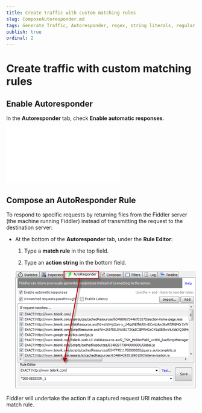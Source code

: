 ```yaml
---
title: Create traffic with custom matching rules
slug: ComposeAutoresponder.md
tags: Generate Traffic, Autoresponder, regex, string literals, regular expressions
publish: true
ordinal: 2
---
```


Create traffic with custom matching rules
==================================

Enable Autoresponder
--------------------

In the **Autoresponder** tab, check **Enable automatic responses**.

 ![Enable Automatic Responses][1]


Compose an AutoResponder Rule
----------------------------

To respond to specific requests by returning files from the Fiddler server (the machine running Fiddler) instead of transmitting the request to the destination server:

+ At the bottom of the **Autoresponder** tab, under the **Rule Editor**:

	1. Type a **match rule** in the top field.

	2. Type an **action string** in the bottom field.

  ![Rule Editor][2]

Fiddler will undertake the action if a captured request URI matches the match rule.

[1]: ../../images/ComposeAutoresponder/EnableAutomaticResponses.md
[2]: ../../images/ComposeAutoresponder/RuleEditor.png